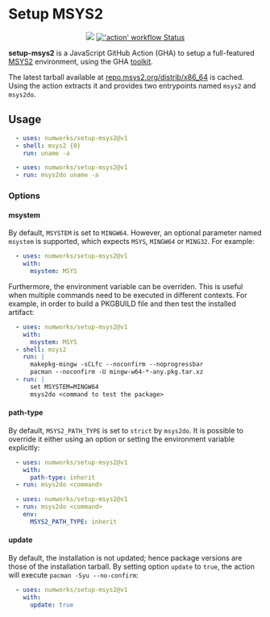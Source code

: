 # Setup MSYS2

<p align="center">
  <a title="Dependency Status" href="https://david-dm.org/stalkerg/setup-msys2"><img src="https://img.shields.io/david/stalkerg/setup-msys2.svg?longCache=true&logo=npm&label=deps"></a><!--
  -->
  <a title="'action' workflow Status" href="https://github.com/stalkerg/setup-msys2/actions"><img alt="'action' workflow Status" src="https://github.com/stalkerg/setup-msys2/workflows/action/badge.svg"></a>
</p>

**setup-msys2** is a JavaScript GitHub Action (GHA) to setup a full-featured [MSYS2](https://www.msys2.org/) environment, using the GHA [toolkit](https://github.com/actions/toolkit).

The latest tarball available at [repo.msys2.org/distrib/x86_64](http://repo.msys2.org/distrib/x86_64/) is cached. Using the action extracts it and provides two entrypoints named `msys2` and `msys2do`.

## Usage

```yaml
  - uses: numworks/setup-msys2@v1
  - shell: msys2 {0}
    run: uname -a
```

```yaml
  - uses: numworks/setup-msys2@v1
  - run: msys2do uname -a
```

### Options

#### msystem

By default, `MSYSTEM` is set to `MINGW64`. However, an optional parameter named `msystem` is supported, which expects `MSYS`, `MINGW64` or `MING32`. For example:

```yaml
  - uses: numworks/setup-msys2@v1
    with:
      msystem: MSYS
```

Furthermore, the environment variable can be overriden. This is useful when multiple commands need to be executed in different contexts. For example, in order to build a PKGBUILD file and then test the installed artifact:

```yaml
  - uses: numworks/setup-msys2@v1
    with:
      msystem: MSYS
  - shell: msys2
    run: |
      makepkg-mingw -sCLfc --noconfirm --noprogressbar
      pacman --noconfirm -U mingw-w64-*-any.pkg.tar.xz
  - run: |
      set MSYSTEM=MINGW64
      msys2do <command to test the package>
```

#### path-type

By default, `MSYS2_PATH_TYPE` is set to `strict` by `msys2do`. It is possible to override it either using an option or setting the environment variable explicitly:

```yaml
  - uses: numworks/setup-msys2@v1
    with:
      path-type: inherit
  - run: msys2do <command>
```

```yaml
  - uses: numworks/setup-msys2@v1
  - run: msys2do <command>
    env:
      MSYS2_PATH_TYPE: inherit
```

#### update

By default, the installation is not updated; hence package versions are those of the installation tarball. By setting option `update` to `true`, the action will execute `pacman -Syu --no-confirm`:

```yaml
  - uses: numworks/setup-msys2@v1
    with:
      update: true
```
